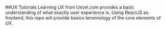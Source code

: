 ##UX Tutorials
Learning UX from Uxcel.com provides a basic understanding of what exactly user experience is.
Using ReactJS as frontend, this repo will provide basics terminology of the core elements of UX.
